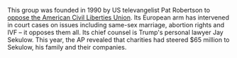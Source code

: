 This group was founded in 1990 by US televangelist Pat Robertson to [oppose the American Civil Liberties Union](https://www.splcenter.org/20130709/dangerous-liaisons). Its European arm has intervened in court cases on issues including same-sex marriage, abortion rights and IVF – it opposes them all. Its chief counsel is Trump's personal lawyer Jay Sekulow. This year, the AP revealed that charities had steered $65 million to Sekulow, his family and their companies.

